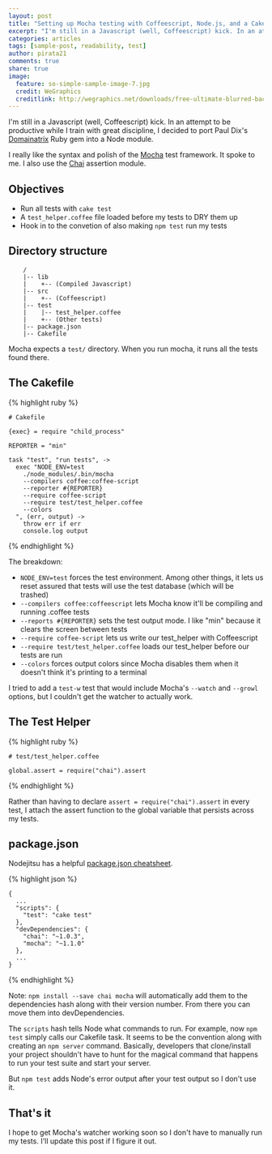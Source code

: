```yaml
---
layout: post
title: "Setting up Mocha testing with Coffeescript, Node.js, and a Cakefile"
excerpt: "I'm still in a Javascript (well, Coffeescript) kick. In an attempt to be productive while I train with great discipline, I decided to port Paul Dix's "
categories: articles
tags: [sample-post, readability, test]
author: pirata21
comments: true
share: true
image:
  feature: so-simple-sample-image-7.jpg
  credit: WeGraphics
  creditlink: http://wegraphics.net/downloads/free-ultimate-blurred-background-pack/
---
```


I'm still in a Javascript (well, Coffeescript) kick. In an attempt to be productive while I train with great discipline, I decided to port Paul Dix's [Domainatrix](https://github.com/pauldix/domainatrix) Ruby gem into a Node module.

I really like the syntax and polish of the [Mocha](http://visionmedia.github.com/mocha/) test framework. It spoke to me. I also use the [Chai](http://chaijs.com/) assertion module.

## Objectives

* Run all tests with `cake test`
* A `test_helper.coffee` file loaded before my tests to DRY them up
* Hook in to the convetion of also making `npm test` run my tests

## Directory structure



        /
        |-- lib  
        |    +-- (Compiled Javascript)
        |-- src  
        |    +-- (Coffeescript)
        |-- test
        |    |-- test_helper.coffee
        |    +-- (Other tests)
        |-- package.json
        |-- Cakefile


Mocha expects a `test/` directory. When you run mocha, it runs all the tests found there.

## The Cakefile

{% highlight ruby %}

    # Cakefile

    {exec} = require "child_process"

    REPORTER = "min"

    task "test", "run tests", ->
      exec "NODE_ENV=test 
        ./node_modules/.bin/mocha 
        --compilers coffee:coffee-script
        --reporter #{REPORTER}
        --require coffee-script 
        --require test/test_helper.coffee
        --colors
      ", (err, output) ->
        throw err if err
        console.log output

{% endhighlight %}

The breakdown:

*   `NODE_ENV=test` forces the test environment. Among other things, it lets us reset assured that tests will use the test database (which will be trashed)
*   `--compilers coffee:coffeescript` lets Mocha know it'll be compiling and running .coffee tests
*   `--reports #{REPORTER}` sets the test output mode. I like "min" because it clears the screen between tests
*   `--require coffee-script` lets us write our test_helper with Coffeescript
*   `--require test/test_helper.coffee` loads our test_helper before our tests are run
*   `--colors` forces output colors since Mocha disables them when it doesn't think it's printing to a terminal

I tried to add a `test-w` test that would include Mocha's `--watch` and `--growl` options, but I couldn't get the watcher to actually work.

## The Test Helper

{% highlight ruby %}

    # test/test_helper.coffee

    global.assert = require("chai").assert

{% endhighlight %}

Rather than having to declare `assert = require("chai").assert` in every test, I attach the assert function to the global variable that persists across my tests.

## package.json

Nodejitsu has a helpful [package.json cheatsheet](http://package.json.nodejitsu.com/).

{% highlight json %}

    {
      ...
      "scripts": {
        "test": "cake test"
      },
      "devDependencies": {
        "chai": "~1.0.3",
        "mocha": "~1.1.0"
      },
      ...
    }

{% endhighlight %}

Note: `npm install --save chai mocha` will automatically add them to the dependencies hash along with their version number. From there you can move them into devDependencies.

The `scripts` hash tells Node what commands to run. For example, now `npm test` simply calls our Cakefile task. It seems to be the convention along with creating an `npm server` command. Basically, developers that clone/install your project shouldn't have to hunt for the magical command that happens to run your test suite and start your server.

But `npm test` adds Node's error output after your test output so I don't use it.

## That's it

I hope to get Mocha's watcher working soon so I don't have to manually run my tests. I'll update this post if I figure it out.




